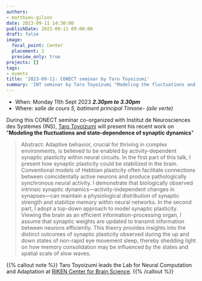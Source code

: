 ```yaml
---
authors:
- matthieu-gilson
date: 2023-09-11 14:30:00
publishDate: 2023-09-11 09:00:00
draft: false
image:
  focal_point: Center
  placement: 2
  preview_only: true
projects: []
tags:
- events
title: '2023-09-11: CONECT seminar by Taro Toyoizumi'
summary: 'INT seminar by Taro Toyoizumi "Modeling the fluctuations and state-dependence of synaptic dynamics".'
---
```


* When: Monday 11th Sept 2023 ***2.30pm to 3.30pm*** 
* Where: _salle de cours 5, batiment principal Timone- (aile verte)_

During this CONECT seminar co-organized with Institut de Neurosciences des Systèmes (INS), [Taro Toyoizumi](https://toyoizumilab.riken.jp/) will present his recent work on "**Modeling the fluctuations and state-dependence of synaptic dynamics**"

> Abstract: Adaptive behavior, crucial for thriving in complex environments, is believed to be enabled by activity-dependent synaptic plasticity within neural circuits. In the first part of this talk, I present how synaptic plasticity could be stabilized in the brain. Conventional models of Hebbian plasticity often facilitate connections between coincidentally active neurons and produce pathologically synchronous neural activity. I demonstrate that biologically observed intrinsic synaptic dynamics—activity-independent changes in synapses—can maintain a physiological distribution of synaptic strength and stabilize memory within neural networks. In the second part, I adopt a top-down approach to model synaptic plasticity. Viewing the brain as an efficient information-processing organ, I assume that synaptic weights are updated to transmit information between neurons efficiently. This theory provides insights into the distinct outcomes of synaptic plasticity observed during the up and down states of non-rapid eye movement sleep, thereby shedding light on how memory consolidation may be influenced by the states and spatial scale of slow waves.

{{% callout note %}}
Taro Toyoizumi leads the Lab for Neural Computation and Adaptation at [RIKEN Center for Brain Science](https://cbs.riken.jp/en/).
{{% /callout %}}
